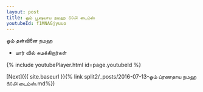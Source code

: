 ```yaml
---
layout: post
title: ஓம் பூஷயாய நமஹ ௧௦௮ டைம்ஸ்
youtubeId: f1MNAGjyuuo
---
```

 
 
 ஓம் தன்வினை நமஹ  
 
 -  யார் வில் சுமக்கிறார்கள் 
 
  
 
  
 
 
 
 
 
 


{% include youtubePlayer.html id=page.youtubeId %}
 
[Next]({{ site.baseurl }}{% link  split2/_posts/2016-07-13-ஓம் ப்ரணதாய நமஹ ௧௦௮ டைம்ஸ்.md%})
 
